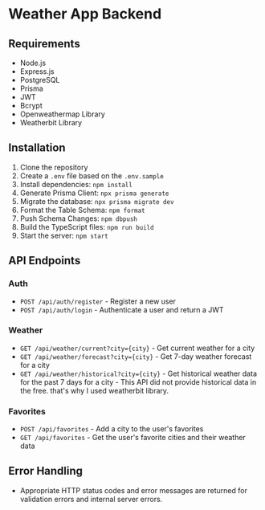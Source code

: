 # Weather App Backend

## Requirements

- Node.js
- Express.js
- PostgreSQL
- Prisma
- JWT
- Bcrypt
- Openweathermap Library
- Weatherbit Library

## Installation

1. Clone the repository
2. Create a `.env` file based on the `.env.sample`
3. Install dependencies: `npm install`
4. Generate Prisma Client: `npx prisma generate`
5. Migrate the database: `npx prisma migrate dev`
6. Format the Table Schema: `npm format`
7. Push Schema Changes: `npm dbpush`
8. Build the TypeScript files: `npm run build`
9. Start the server: `npm start`

## API Endpoints

### Auth

- `POST /api/auth/register` - Register a new user
- `POST /api/auth/login` - Authenticate a user and return a JWT

### Weather

- `GET /api/weather/current?city={city}` - Get current weather for a city
- `GET /api/weather/forecast?city={city}` - Get 7-day weather forecast for a city
- `GET /api/weather/historical?city={city}` - Get historical weather data for the past 7 days for a city - This API did not provide historical data in the free. that's why I used weatherbit library.

### Favorites

- `POST /api/favorites` - Add a city to the user's favorites
- `GET /api/favorites` - Get the user's favorite cities and their weather data

## Error Handling

- Appropriate HTTP status codes and error messages are returned for validation errors and internal server errors.
